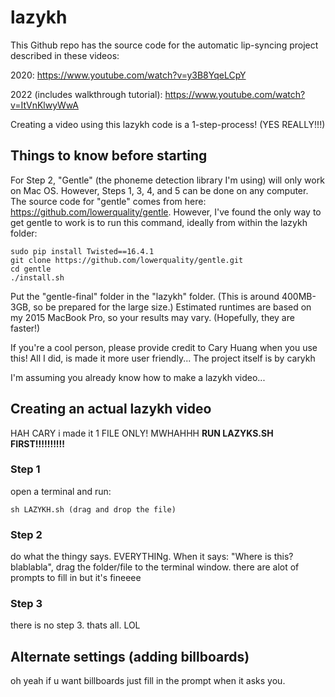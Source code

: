 # lazykh
This Github repo has the source code for the automatic lip-syncing project described in these videos:

2020: https://www.youtube.com/watch?v=y3B8YqeLCpY 

2022 (includes walkthrough tutorial): https://www.youtube.com/watch?v=ItVnKlwyWwA

Creating a video using this lazykh code is a 1-step-process! (YES REALLY!!!) 

## Things to know before starting
For Step 2, "Gentle" (the phoneme detection library I'm using) will only work on Mac OS. However, Steps 1, 3, 4, and 5 can be done on any computer. The source code for "gentle" comes from here: https://github.com/lowerquality/gentle. However, I've found the only way to get gentle to work is to run this command, ideally from within the lazykh folder:
```
sudo pip install Twisted==16.4.1
git clone https://github.com/lowerquality/gentle.git
cd gentle
./install.sh
```

Put the "gentle-final" folder in the "lazykh" folder. (This is around 400MB-3GB, so be prepared for the large size.) Estimated runtimes are based on my 2015 MacBook Pro, so your results may vary. (Hopefully, they are faster!)

If you're a cool person, please provide credit to Cary Huang when you use this! All I did, is made it more user friendly... The project itself is by carykh

I'm assuming you already know how to make a lazykh video...

## Creating an actual lazykh video
HAH CARY i made it 1 FILE ONLY! MWHAHHH
**RUN LAZYKS.SH FIRST!!!!!!!!!!**

### Step 1
open a terminal and run:
```
sh LAZYKH.sh (drag and drop the file)
```

### Step 2
do what the thingy says. EVERYTHINg. When it says: "Where is this? blablabla", drag the folder/file to the terminal window. there are alot of prompts to fill in but it's fineeee

### Step 3
there is no step 3. thats all. LOL


## Alternate settings (adding billboards)
oh yeah if u want billboards just fill in the prompt when it asks you.

